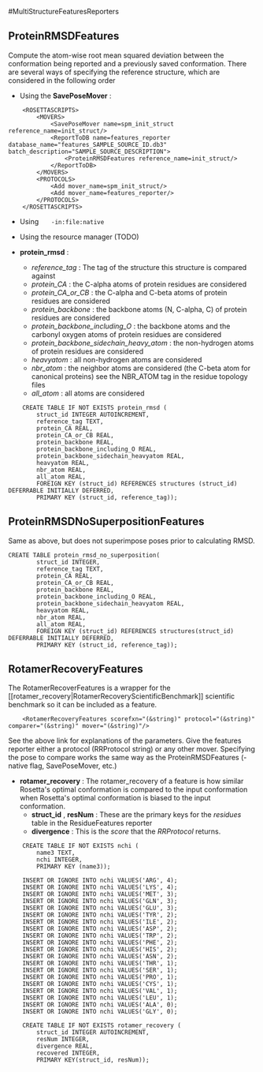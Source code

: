 #MultiStructureFeaturesReporters

ProteinRMSDFeatures
-------------------

Compute the atom-wise root mean squared deviation between the conformation being reported and a previously saved conformation. There are several ways of specifying the reference structure, which are considered in the following order

-   Using the **SavePoseMover** :

<!-- -->

        <ROSETTASCRIPTS>
            <MOVERS>
                <SavePoseMover name=spm_init_struct reference_name=init_struct/>
                <ReportToDB name=features_reporter database_name="features_SAMPLE_SOURCE_ID.db3" batch_description="SAMPLE_SOURCE_DESCRIPTION">
                    <ProteinRMSDFeatures reference_name=init_struct/>
                </ReportToDB>
            </MOVERS>
            <PROTOCOLS>
                <Add mover_name=spm_init_struct/>
                <Add mover_name=features_reporter/>
            </PROTOCOLS>
        </ROSETTASCRIPTS>

-   Using `    -in:file:native   `
-   Using the resource manager (TODO)

-   **protein\_rmsd** :
    -   *reference\_tag* : The tag of the structure this structure is compared against
    -   *protein\_CA* : the C-alpha atoms of protein residues are considered
    -   *protein\_CA\_or\_CB* : the C-alpha and C-beta atoms of protein residues are considered
    -   *protein\_backbone* : the backbone atoms (N, C-alpha, C) of protein residues are considered
    -   *protein\_backbone\_including\_O* : the backbone atoms and the carbonyl oxygen atoms of protein residues are considered
    -   *protein\_backbone\_sidechain\_heavy\_atom* : the non-hydrogen atoms of protein residues are considered
    -   *heavyatom* : all non-hydrogen atoms are considered
    -   *nbr\_atom* : the neighbor atoms are considered (the C-beta atom for canonical proteins) see the NBR\_ATOM tag in the residue topology files
    -   *all\_atom* : all atoms are considered

<!-- -->

        CREATE TABLE IF NOT EXISTS protein_rmsd (
            struct_id INTEGER AUTOINCREMENT,
            reference_tag TEXT,
            protein_CA REAL,
            protein_CA_or_CB REAL,
            protein_backbone REAL,
            protein_backbone_including_O REAL,
            protein_backbone_sidechain_heavyatom REAL,
            heavyatom REAL,
            nbr_atom REAL,
            all_atom REAL,
            FOREIGN KEY (struct_id) REFERENCES structures (struct_id) DEFERRABLE INITIALLY DEFERRED,
            PRIMARY KEY (struct_id, reference_tag));

ProteinRMSDNoSuperpositionFeatures
----------------------------------

Same as above, but does not superimpose poses prior to calculating RMSD.

    CREATE TABLE protein_rmsd_no_superposition(
            struct_id INTEGER,
            reference_tag TEXT,
            protein_CA REAL,
            protein_CA_or_CB REAL,
            protein_backbone REAL,
            protein_backbone_including_O REAL,
            protein_backbone_sidechain_heavyatom REAL,
            heavyatom REAL,
            nbr_atom REAL,
            all_atom REAL,
            FOREIGN KEY (struct_id) REFERENCES structures(struct_id) DEFERRABLE INITIALLY DEFERRED,
            PRIMARY KEY (struct_id, reference_tag));

RotamerRecoveryFeatures
-----------------------

The RotamerRecoverFeatures is a wrapper for the [[rotamer_recovery|RotamerRecoveryScientificBenchmark]] scientific benchmark so it can be included as a feature.

        <RotamerRecoveryFeatures scorefxn="(&string)" protocol="(&string)" comparer="(&string)" mover="(&string)"/>

See the above link for explanations of the parameters. Give the features reporter either a protocol (RRProtocol string) or any other mover.  Specifying the pose to compare works the same way as the ProteinRMSDFeatures (-native flag, SavePoseMover, etc.)

-   **rotamer\_recovery** : The rotamer\_recovery of a feature is how similar Rosetta's optimal conformation is compared to the input conformation when Rosetta's optimal conformation is biased to the input conformation.
    -   **struct\_id** , **resNum** : These are the primary keys for the *residues* table in the ResidueFeatures reporter
    -   **divergence** : This is the *score* that the *RRProtocol* returns.

<!-- -->

        CREATE TABLE IF NOT EXISTS nchi (
            name3 TEXT,  
            nchi INTEGER,
            PRIMARY KEY (name3));

        INSERT OR IGNORE INTO nchi VALUES('ARG', 4);
        INSERT OR IGNORE INTO nchi VALUES('LYS', 4);
        INSERT OR IGNORE INTO nchi VALUES('MET', 3);
        INSERT OR IGNORE INTO nchi VALUES('GLN', 3);
        INSERT OR IGNORE INTO nchi VALUES('GLU', 3);
        INSERT OR IGNORE INTO nchi VALUES('TYR', 2);
        INSERT OR IGNORE INTO nchi VALUES('ILE', 2);
        INSERT OR IGNORE INTO nchi VALUES('ASP', 2);
        INSERT OR IGNORE INTO nchi VALUES('TRP', 2);
        INSERT OR IGNORE INTO nchi VALUES('PHE', 2);
        INSERT OR IGNORE INTO nchi VALUES('HIS', 2);
        INSERT OR IGNORE INTO nchi VALUES('ASN', 2);
        INSERT OR IGNORE INTO nchi VALUES('THR', 1);
        INSERT OR IGNORE INTO nchi VALUES('SER', 1);
        INSERT OR IGNORE INTO nchi VALUES('PRO', 1);
        INSERT OR IGNORE INTO nchi VALUES('CYS', 1);
        INSERT OR IGNORE INTO nchi VALUES('VAL', 1);
        INSERT OR IGNORE INTO nchi VALUES('LEU', 1);
        INSERT OR IGNORE INTO nchi VALUES('ALA', 0);
        INSERT OR IGNORE INTO nchi VALUES('GLY', 0);

        CREATE TABLE IF NOT EXISTS rotamer_recovery (
            struct_id INTEGER AUTOINCREMENT,
            resNum INTEGER,
            divergence REAL,
            recovered INTEGER,
            PRIMARY KEY(struct_id, resNum));
